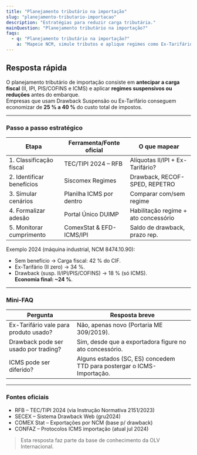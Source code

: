 ```yaml
---
title: "Planejamento tributário na importação"
slug: "planejamento-tributario-importacao"
description: "Estratégias para reduzir carga tributária."
mainQuestion: "Planejamento tributário na importação?"
faqs:
  - q: "Planejamento tributário na importação?"
    a: "Mapeie NCM, simule tributos e aplique regimes como Ex-Tarifário, Drawback e RECOF para cortar 25–40 % da carga fiscal antes do embarque."
---
```


## Resposta rápida

O planejamento tributário de importação consiste em **antecipar a carga fiscal** (II, IPI, PIS/COFINS e ICMS) e aplicar **regimes suspensivos ou reduções** antes do embarque.  
Empresas que usam Drawback Suspensão ou Ex-Tarifário conseguem economizar de **25 % a 40 %** do custo total de impostos.

---

### Passo a passo estratégico

| Etapa | Ferramenta/Fonte oficial | O que mapear |
|-------|-------------------------|--------------|
| 1. Classificação fiscal | TEC/TIPI 2024 – RFB | Alíquotas II/IPI + Ex-Tarifário? |
| 2. Identificar benefícios | Siscomex Regimes | Drawback, RECOF-SPED, REPETRO |
| 3. Simular cenários | Planilha ICMS por dentro | Comparar com/sem regime |
| 4. Formalizar adesão | Portal Único DUIMP | Habilitação regime + ato concessório |
| 5. Monitorar cumprimento | ComexStat & EFD-ICMS/IPI | Saldo de drawback, prazo rep. |

Exemplo 2024 (máquina industrial, NCM 8474.10.90):

* Sem benefício → Carga fiscal: 42 % do CIF.  
* Ex-Tarifário (II zero) → 34 %.  
* Drawback (susp. II/IPI/PIS/COFINS) → 18 % (só ICMS).  
   **Economia final: ~24 %**.

---

### Mini-FAQ

| Pergunta | Resposta breve |
| --- | --- |
| Ex-Tarifário vale para produto usado? | Não, apenas novo (Portaria ME 309/2019). |
| Drawback pode ser usado por trading? | Sim, desde que a exportadora figure no ato concessório. |
| ICMS pode ser diferido? | Alguns estados (SC, ES) concedem TTD para postergar o ICMS-Importação. |

---

### Fontes oficiais

* RFB – TEC/TIPI 2024 (via Instrução Normativa 2151/2023)  
* SECEX – Sistema Drawback Web (gru2024)  
* COMEX Stat – Exportações por NCM (base p/ drawback)  
* CONFAZ – Protocolos ICMS importação (atual jul 2024)

> Esta resposta faz parte da base de conhecimento da OLV Internacional.
